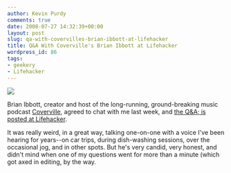 ```yaml
---
author: Kevin Purdy
comments: true
date: 2008-07-27 14:32:39+00:00
layout: post
slug: qa-with-covervilles-brian-ibbott-at-lifehacker
title: Q&A With Coverville's Brian Ibbott at Lifehacker
wordpress_id: 86
tags:
- geekery
- Lifehacker
---
```


![](http://thepurdman.com/wp-content/uploads/2008/07/ibbott_cropped.jpg)

Brian Ibbott, creator and host of the long-running, ground-breaking music podcast [Coverville](http://www.coverville.com), agreed to chat with me last week, and [the Q&A; is posted at Lifehacker](http://lifehacker.com/399156/how-covervilles-brian-ibbott-gets-things-done).

It was really weird, in a great way, talking one-on-one with a voice I've been hearing for years--on car trips, during dish-washing sessions, over the occasional jog, and in other spots. But he's very candid, very honest, and didn't mind when one of my questions went for more than a minute (which got axed in editing, by the way.


